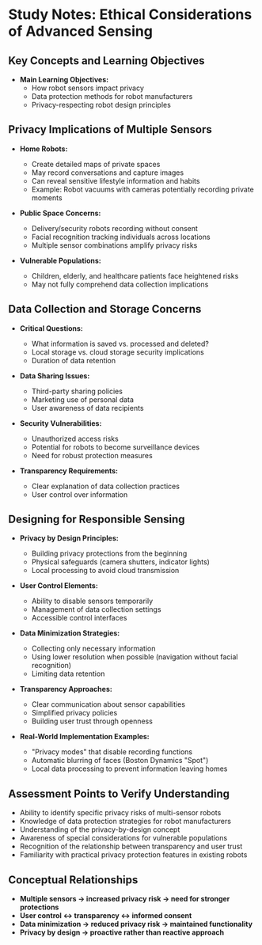 # Study Notes: Ethical Considerations of Advanced Sensing

## Key Concepts and Learning Objectives

* **Main Learning Objectives:**
  * How robot sensors impact privacy
  * Data protection methods for robot manufacturers
  * Privacy-respecting robot design principles

## Privacy Implications of Multiple Sensors

* **Home Robots:**
  * Create detailed maps of private spaces
  * May record conversations and capture images
  * Can reveal sensitive lifestyle information and habits
  * Example: Robot vacuums with cameras potentially recording private moments

* **Public Space Concerns:**
  * Delivery/security robots recording without consent
  * Facial recognition tracking individuals across locations
  * Multiple sensor combinations amplify privacy risks

* **Vulnerable Populations:**
  * Children, elderly, and healthcare patients face heightened risks
  * May not fully comprehend data collection implications

## Data Collection and Storage Concerns

* **Critical Questions:**
  * What information is saved vs. processed and deleted?
  * Local storage vs. cloud storage security implications
  * Duration of data retention

* **Data Sharing Issues:**
  * Third-party sharing policies
  * Marketing use of personal data
  * User awareness of data recipients

* **Security Vulnerabilities:**
  * Unauthorized access risks
  * Potential for robots to become surveillance devices
  * Need for robust protection measures

* **Transparency Requirements:**
  * Clear explanation of data collection practices
  * User control over information

## Designing for Responsible Sensing

* **Privacy by Design Principles:**
  * Building privacy protections from the beginning
  * Physical safeguards (camera shutters, indicator lights)
  * Local processing to avoid cloud transmission

* **User Control Elements:**
  * Ability to disable sensors temporarily
  * Management of data collection settings
  * Accessible control interfaces

* **Data Minimization Strategies:**
  * Collecting only necessary information
  * Using lower resolution when possible (navigation without facial recognition)
  * Limiting data retention

* **Transparency Approaches:**
  * Clear communication about sensor capabilities
  * Simplified privacy policies
  * Building user trust through openness

* **Real-World Implementation Examples:**
  * "Privacy modes" that disable recording functions
  * Automatic blurring of faces (Boston Dynamics "Spot")
  * Local data processing to prevent information leaving homes

## Assessment Points to Verify Understanding

* Ability to identify specific privacy risks of multi-sensor robots
* Knowledge of data protection strategies for robot manufacturers
* Understanding of the privacy-by-design concept
* Awareness of special considerations for vulnerable populations
* Recognition of the relationship between transparency and user trust
* Familiarity with practical privacy protection features in existing robots

## Conceptual Relationships

* **Multiple sensors → increased privacy risk → need for stronger protections**
* **User control ↔ transparency ↔ informed consent**
* **Data minimization → reduced privacy risk → maintained functionality**
* **Privacy by design → proactive rather than reactive approach**